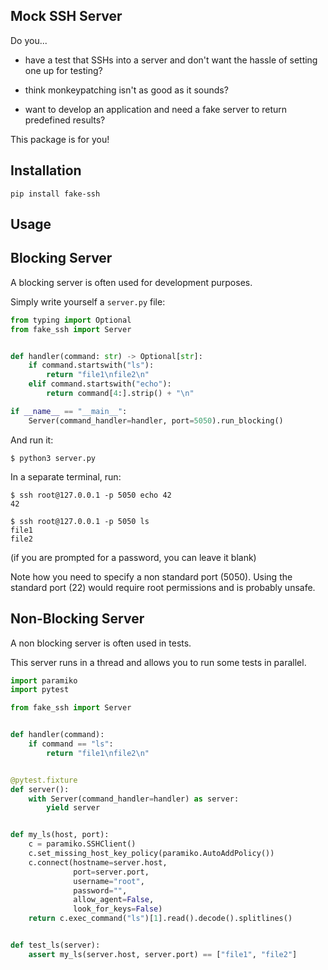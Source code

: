 Mock SSH Server
-----------------


Do you...

* have a test that SSHs into a server and don't want the hassle of setting one up for testing?

* think monkeypatching isn't as good as it sounds?

* want to develop an application and need a fake server to return predefined results?

This package is for you!

Installation
-----------

```
pip install fake-ssh
```

Usage
-----

## Blocking Server

A blocking server is often used for development purposes.

Simply write yourself a `server.py` file:

```python
from typing import Optional
from fake_ssh import Server


def handler(command: str) -> Optional[str]:
    if command.startswith("ls"):
        return "file1\nfile2\n"
    elif command.startswith("echo"):
        return command[4:].strip() + "\n"

if __name__ == "__main__":
    Server(command_handler=handler, port=5050).run_blocking()

```

And run it:

```
$ python3 server.py
```

In a separate terminal, run:

```
$ ssh root@127.0.0.1 -p 5050 echo 42
42
                                                                         
$ ssh root@127.0.0.1 -p 5050 ls
file1
file2
```

(if you are prompted for a password, you can leave it blank)

Note how you need to specify a non standard port (5050). Using the standard port (22) would require root permissions
and is probably unsafe.


## Non-Blocking Server

A non blocking server is often used in tests. 

This server runs in a thread and allows you to run some tests in parallel.

```python
import paramiko
import pytest

from fake_ssh import Server


def handler(command):
    if command == "ls":
        return "file1\nfile2\n"


@pytest.fixture
def server():
    with Server(command_handler=handler) as server:
        yield server


def my_ls(host, port):
    c = paramiko.SSHClient()
    c.set_missing_host_key_policy(paramiko.AutoAddPolicy())
    c.connect(hostname=server.host,
              port=server.port,
              username="root",
              password="",
              allow_agent=False,
              look_for_keys=False)
    return c.exec_command("ls")[1].read().decode().splitlines()


def test_ls(server):
    assert my_ls(server.host, server.port) == ["file1", "file2"]

```
